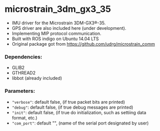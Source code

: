 # microstrain_3dm_gx3_35

* IMU driver for the Microstrain 3DM-GX3®-35.
* GPS driver are also included here (under development).
* Implementing MIP protocol communication.
* Built with ROS indigo on Ubuntu 14.04 LTS
* Original package got from https://github.com/udrg/microstrain_comm

### Dependencies:
* GLIB2
* GTHREAD2
* libbot (already included)

### Parameters:
* `"verbose"`: default false, (if true packet bits are printed)
* `"debug"`: default false, (if true debug messages are printed)
* `"init"`: default false, (if true do initialization, such as settiing data format, etc.)
* `"com_port"`: default "", (name of the serial port designated by user)
